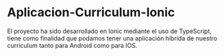 # Aplicacion-Curriculum-Ionic

El proyecto ha sido desarrollado en Ionic mediante el uso de TypeScript, tiene como finalidad que podamos tener una aplicación híbrida de nuestro 
curriculum tanto para Android como para IOS.

